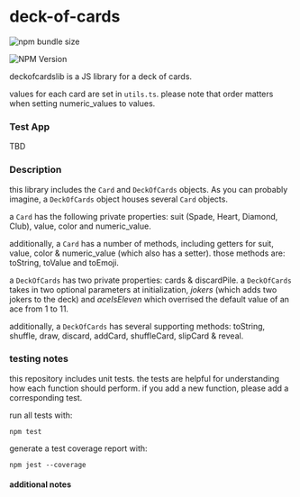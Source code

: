 # deck-of-cards

![npm bundle size](https://img.shields.io/bundlephobia/min/%40mikeygough%2Fdatelib)

![NPM Version](https://img.shields.io/npm/v/%40mikeygough%2Fdatelib)

deckofcardslib is a JS library for a deck of cards.

values for each card are set in `utils.ts`. please note that order matters when setting numeric_values to values.

### Test App

TBD

### Description

this library includes the `Card` and `DeckOfCards` objects. As you can probably imagine, a `DeckOfCards` object houses several `Card` objects.

a `Card` has the following private properties: suit (Spade, Heart, Diamond, Club), value, color and numeric_value.

additionally, a `Card` has a number of methods, including getters for suit, value, color & numeric_value (which also has a setter). those methods are: toString, toValue and toEmoji.

a `DeckOfCards` has two private properties: cards & discardPile. a `DeckOfCards` takes in two optional parameters at initialization, _jokers_ (which adds two jokers to the deck) and _aceIsEleven_ which overrised the default value of an ace from 1 to 11.

additionally, a `DeckOfCards` has several supporting methods: toString, shuffle, draw, discard, addCard, shuffleCard, slipCard & reveal.

### testing notes

this repository includes unit tests. the tests are helpful for understanding how each function should perform. if you add a new function, please add a corresponding test.

run all tests with:

`npm test`

generate a test coverage report with:

`npm jest --coverage`

#### additional notes
